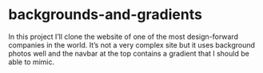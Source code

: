 # backgrounds-and-gradients
In this project I’ll clone the website of one of the most design-forward companies in the world. It’s not a very complex site but it uses background photos well and the navbar at the top contains a gradient that I should be able to mimic.
